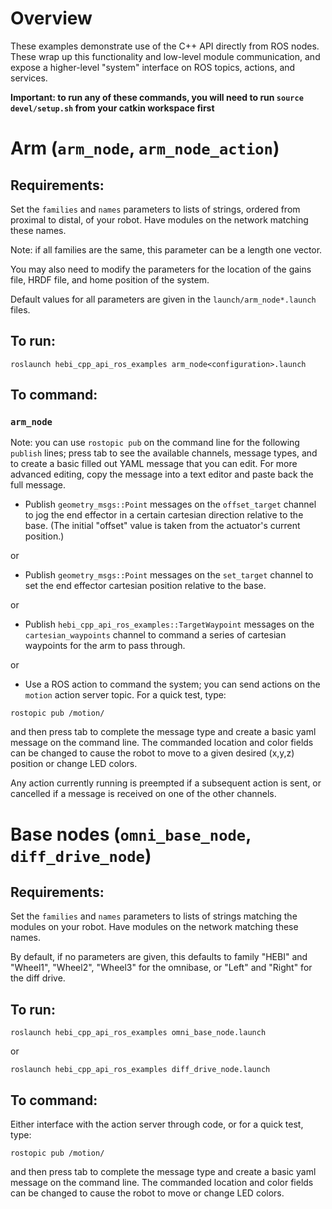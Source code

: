# Overview

These examples demonstrate use of the C++ API directly from ROS nodes. These wrap up this functionality and low-level module communication, and expose a higher-level "system" interface on ROS topics, actions, and services.

**Important: to run any of these commands, you will need to run `source devel/setup.sh` from your catkin workspace first**

# Arm (`arm_node`, `arm_node_action`)

## Requirements:

Set the `families` and `names` parameters to lists of strings, ordered from proximal to distal, of your robot. Have modules on the network matching these names.

Note: if all families are the same, this parameter can be a length one vector.

You may also need to modify the parameters for the location of the gains file, HRDF file, and home position of the system.

Default values for all parameters are given in the `launch/arm_node*.launch` files.

## To run:

```
roslaunch hebi_cpp_api_ros_examples arm_node<configuration>.launch
```

## To command:

### `arm_node`

Note: you can use `rostopic pub` on the command line for the following `publish` lines; press tab to see the available channels, message types, and to create a basic filled out YAML message that you can edit.  For more advanced editing, copy the message into a text editor and paste back the full message.

- Publish `geometry_msgs::Point` messages on the `offset_target` channel to jog the end effector in a certain cartesian direction relative to the base. (The initial "offset" value is taken from the actuator's current position.)

or

- Publish `geometry_msgs::Point` messages on the `set_target` channel to set the end effector cartesian position relative to the base.

or

- Publish `hebi_cpp_api_ros_examples::TargetWaypoint` messages on the `cartesian_waypoints` channel to command a series of cartesian waypoints for the arm to pass through.

or

- Use a ROS action to command the system; you can send actions on the `motion` action server topic.  For a quick test, type:

```
rostopic pub /motion/
```

and then press tab to complete the message type and create a basic yaml message on the command line.  The commanded location and color fields can be changed to cause the robot to move to a given desired (x,y,z) position or change LED colors.

Any action currently running is preempted if a subsequent action is sent, or cancelled if a message is received on one of the other channels.

# Base nodes (`omni_base_node`, `diff_drive_node`)

## Requirements:

Set the `families` and `names` parameters to lists of strings matching the modules on your robot. Have modules on the network matching these names.

By default, if no parameters are given, this defaults to family "HEBI" and "Wheel1", "Wheel2", "Wheel3" for the omnibase, or "Left" and "Right" for the diff drive.

## To run:

```
roslaunch hebi_cpp_api_ros_examples omni_base_node.launch
```

or

```
roslaunch hebi_cpp_api_ros_examples diff_drive_node.launch
```

## To command:

Either interface with the action server through code, or for a quick test, type:
```
rostopic pub /motion/
```

and then press tab to complete the message type and create a basic yaml message on the command line.  The commanded location and color fields can be changed to cause the robot to move or change LED colors.
